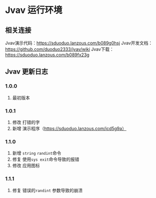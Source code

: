 # Jvav 运行环境

## 相关连接

Jvav演示代码：https://sduoduo.lanzous.com/b089g0hsj
Jvav开发文档：https://github.com/duoduo2333/jvav/wiki
Jvav下载：https://sduoduo.lanzous.com/b089fx23g

## Jvav 更新日志

### 1.0.0

1.  最初版本

### 1.0.1

1. 修改 打错的字
2. 新增 演示程序（https://sduoduo.lanzous.com/icd5g9a） 

### 1.1.0

1. 新增  `string` `randint`命令
2. 修复 使用`sys exit`命令导致的报错
3. 修改 应用图标

### 1.1.1

1. 修复  错误的`randint` 参数导致的崩溃

